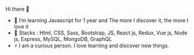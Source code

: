 Hi there 👋

- 🌱 I’m learning Javascript for 1 year and The more I discover it, the more I love it
- 🦋 Stacks : Html, CSS, Sass, Bootstrap, JS, React js, Redux, Vue js, Node js, Express, MySQL, MongoDB, GraphQL
- ⚡ I am a curious person. I love learning and discover new things. 

